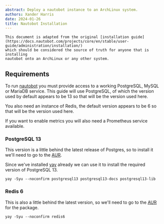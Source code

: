 ```yaml
---
abstract: Deploy a nautobot instance to an ArchLinux system.
authors: Xander Harris
date: 2024-01-26
title: Nautobot Installation
---
```


```{note}
This document is adapted from the original [installation guide](https://docs.nautobot.com/projects/core/en/stable/user-guide/administration/installation/)
which should be considered the source of truth for anyone that is installing
nautobot onto an ArchLinux or any other system.
```

## Requirements

To run [nautobot](https://github.com/nautobot/nautobot) you must provide
access to a working PostgreSQL, MySQL or MariaDB service. This guide
will use PostgreSQL, of which the version used by default appears to be 13 so
that will be the version used here.

You also need an instance of Redis, the default version appears to be 6 so that
will be the version used here.

If you want to enable metrics you will also need a Prometheus service available.

### PostgreSQL 13

This version is a little behind the latest release of Postgres, so to install
it we'll need to go to the
[AUR](https://aur.archlinux.org/packages?O=0&SeB=nd&K=postgresql13&outdated=&SB=p&SO=d&PP=50&submit=Go).

Since we've installed [yay](https://aur.archlinux.org/packages/yay) already
we can use it to install the required version of PostgreSQL 13.

```{code-block} shell
yay -Syu --noconfirm postgresql13 postgresql13-docs postgresql13-lib
```

### Redis 6

This is also a little behind the latest version, so we'll need to go
to the [AUR](https://aur.archlinux.org/packages/redis6) for the package.

```{code-block} shell
yay -Syu --noconfirm redis6
```

```{sectionauthor} Xander Harris <xandertheharris@gmail.com>
```

